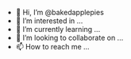 - 👋 Hi, I’m @bakedapplepies
- 👀 I’m interested in ...
- 🌱 I’m currently learning ...
- 💞️ I’m looking to collaborate on ...
- 📫 How to reach me ...

<!---
bakedapplepies/bakedapplepies is a ✨ special ✨ repository because its `README.md` (this file) appears on your GitHub profile.
You can click the Preview link to take a look at your changes.
--->
